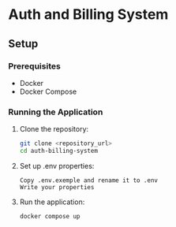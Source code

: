 # Auth and Billing System

## Setup

### Prerequisites
- Docker
- Docker Compose

### Running the Application

1. Clone the repository:
   ```bash
   git clone <repository_url>
   cd auth-billing-system
   ```
2. Set up .env properties:
   ```
   Copy .env.exemple and rename it to .env
   Write your properties
   ```
3. Run the application:
   ```bash
   docker compose up
   ```